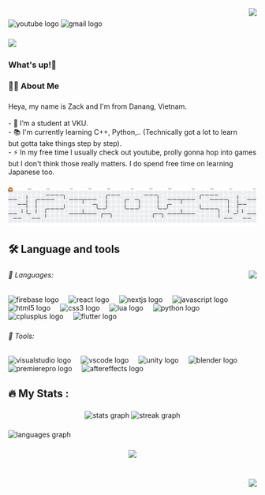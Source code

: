 <img align="right" height="250" src="https://media4.giphy.com/media/v1.Y2lkPTc5MGI3NjExcms1YXQ4cmtrNTVpeXZpOTNyODg3c2hwNWNpdG03ZWRpZWYxNmxzeSZlcD12MV9pbnRlcm5hbF9naWZfYnlfaWQmY3Q9Zw/mCRJDo24UvJMA/giphy.gif"  />

###

<div align="left">
  <img src="https://img.shields.io/static/v1?message=Youtube&logo=youtube&label=&color=FF0000&logoColor=white&labelColor=&style=for-the-badge" height="25" alt="youtube logo"  />
  <img src="https://img.shields.io/static/v1?message=Gmail&logo=gmail&label=&color=D14836&logoColor=white&labelColor=&style=for-the-badge" height="25" alt="gmail logo"  />
</div>

###

<div align="left">
  <img src="https://visitor-badge.laobi.icu/badge?page_id=zacknguyn.zacknguyn&right_color=red"  />
</div>

###

<h3 align="left">What's up!👋</h3>

###

<h3 align="left">👩‍💻  About Me</h3>

###

<p align="left">Heya, my name is Zack and I'm from Danang, Vietnam.<br><br>- 🔭 I’m a student at VKU.<br>- 📚 I'm currently learning C++, Python,.. (Technically got a lot to learn but gotta take things step by step).<br>- ⚡ In my free time I usually check out youtube, prolly gonna hop into  games but I don't think those really matters. I do spend free time on learning Japanese too.</p>

###

<picture>
  <source media="(prefers-color-scheme: dark)" srcset="https://raw.githubusercontent.com/zacknguyn/zacknguyn/output/pacman-contribution-graph-dark.svg">
  <source media="(prefers-color-scheme: light)" srcset="https://raw.githubusercontent.com/zacknguyn/zacknguyn/output/pacman-contribution-graph.svg">
  <img alt="pacman contribution graph" src="https://raw.githubusercontent.com/zacknguyn/zacknguyn/output/pacman-contribution-graph.svg">
</picture>

###

<h2 align="left">🛠 Language and tools</h2>

###

<img align="right" height="240" src="https://media0.giphy.com/media/v1.Y2lkPTc5MGI3NjExbGNhOTJobWs4c3hkenA5OHFiMmtmbTJxdmExZThrYzB1Z2I0aGN2cCZlcD12MV9pbnRlcm5hbF9naWZfYnlfaWQmY3Q9Zw/TfyTBB8BR9G9hg5uJz/giphy.gif"  />

###

<h6 align="left">🔴 Languages:</h6>

###

<div align="left">
  <img src="https://cdn.jsdelivr.net/gh/devicons/devicon/icons/firebase/firebase-plain-wordmark.svg" height="40" alt="firebase logo"  />
  <img width="12" />
  <img src="https://cdn.jsdelivr.net/gh/devicons/devicon/icons/react/react-original.svg" height="40" alt="react logo"  />
  <img width="12" />
  <img src="https://cdn.jsdelivr.net/gh/devicons/devicon/icons/nextjs/nextjs-original.svg" height="40" alt="nextjs logo"  />
  <img width="12" />
  <img src="https://cdn.jsdelivr.net/gh/devicons/devicon/icons/javascript/javascript-original.svg" height="40" alt="javascript logo"  />
  <img width="12" />
  <img src="https://cdn.jsdelivr.net/gh/devicons/devicon/icons/html5/html5-plain.svg" height="40" alt="html5 logo"  />
  <img width="12" />
  <img src="https://cdn.jsdelivr.net/gh/devicons/devicon/icons/css3/css3-plain.svg" height="40" alt="css3 logo"  />
  <img width="12" />
  <img src="https://cdn.jsdelivr.net/gh/devicons/devicon/icons/lua/lua-original.svg" height="40" alt="lua logo"  />
  <img width="12" />
  <img src="https://cdn.jsdelivr.net/gh/devicons/devicon/icons/python/python-original.svg" height="40" alt="python logo"  />
  <img width="12" />
  <img src="https://cdn.jsdelivr.net/gh/devicons/devicon/icons/cplusplus/cplusplus-plain.svg" height="40" alt="cplusplus logo"  />
  <img width="12" />
  <img src="https://cdn.jsdelivr.net/gh/devicons/devicon/icons/flutter/flutter-original.svg" height="40" alt="flutter logo"  />
</div>

###

<h6 align="left">🔴 Tools:</h6>

###

<div align="left">
  <img src="https://cdn.jsdelivr.net/gh/devicons/devicon/icons/visualstudio/visualstudio-plain.svg" height="40" alt="visualstudio logo"  />
  <img width="12" />
  <img src="https://cdn.jsdelivr.net/gh/devicons/devicon/icons/vscode/vscode-original.svg" height="40" alt="vscode logo"  />
  <img width="12" />
  <img src="https://cdn.jsdelivr.net/gh/devicons/devicon/icons/unity/unity-original.svg" height="40" alt="unity logo"  />
  <img width="12" />
  <img src="https://cdn.jsdelivr.net/gh/devicons/devicon/icons/blender/blender-original.svg" height="40" alt="blender logo"  />
  <img width="12" />
  <img src="https://cdn.jsdelivr.net/gh/devicons/devicon/icons/premierepro/premierepro-original.svg" height="40" alt="premierepro logo"  />
  <img width="12" />
  <img src="https://cdn.jsdelivr.net/gh/devicons/devicon/icons/aftereffects/aftereffects-original.svg" height="40" alt="aftereffects logo"  />
</div>

###

<h2 align="left">🔥   My Stats :</h2>

###

<div align="center">
  <img src="https://github-readme-stats.vercel.app/api?username=zacknguyn&hide_title=false&hide_rank=false&show_icons=true&include_all_commits=true&count_private=true&disable_animations=false&theme=solarized-light&locale=en&hide_border=true&order=1" height="200" alt="stats graph"  />
  <img src="https://streak-stats.demolab.com?user=zacknguyn&locale=en&mode=weekly&theme=solarized-light&hide_border=true&border_radius=3&order=3" height="200" alt="streak graph"  />
</div>

###

<div align="left">
  <img src="https://github-readme-stats.vercel.app/api/top-langs?username=zacknguyn&locale=en&hide_title=false&layout=compact&card_width=320&langs_count=5&theme=onedark&hide_border=false&order=2" height="178" alt="languages graph"  />
</div>

###

<div align="center">
  <img height="200" src="https://media.giphy.com/media/v1.Y2lkPWVjZjA1ZTQ3azJqaGRvaGxyZG1xbXF3MXlhNzYwenR3dHh5eTMxNHN0NmVxY3F4cSZlcD12MV9naWZzX3NlYXJjaCZjdD1n/lKaeQAunM3hZaqsOpj/giphy.gif"  />
</div>

###

<br clear="both">

<img align="right" height="180" src="https://media.giphy.com/media/v1.Y2lkPWVjZjA1ZTQ3YTlnczV2dGRmbTN4ZmhuZWdzZjk0cTZrZjU4OTh6MXZ1Z2w5M2tzbSZlcD12MV9naWZzX3JlbGF0ZWQmY3Q9Zw/RFWYL3CCOBk2lDiCup/giphy.gif"  />

###
